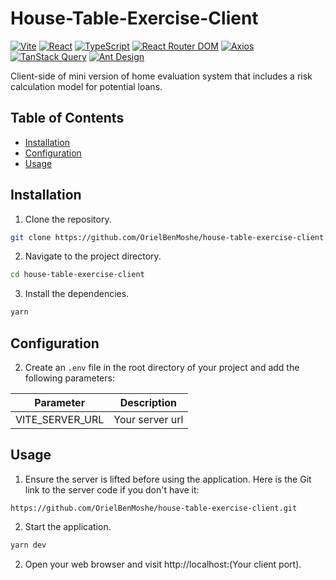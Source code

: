#  House-Table-Exercise-Client

[![Vite](https://img.shields.io/badge/Vite-v4.3.9-purple.svg)](https://vitejs.dev/)
[![React](https://img.shields.io/badge/React-v18.2.0-blue.svg)](https://reactjs.org/)
[![TypeScript](https://img.shields.io/badge/TypeScript-v4.4.3-blue.svg)](https://www.typescriptlang.org/)
[![React Router DOM](https://img.shields.io/badge/React_Router_DOM-v6.2.1-red.svg)](https://reactrouter.com/)
[![Axios](https://img.shields.io/badge/Axios-v0.24.0-lightgray.svg)](https://axios-http.com/)
[![TanStack Query](https://img.shields.io/badge/TanStack_Query-v4.29.12-green.svg)](https://react-query.tanstack.com/)
[![Ant Design](https://img.shields.io/badge/Ant_Design-v5.6.1-yellow.svg)](https://ant.design/)

Client-side of mini version of home evaluation system
that includes a risk calculation model for potential loans.

## Table of Contents

* [Installation](#installation)
* [Configuration](#Configuration)
* [Usage](#usage)

## Installation

1. Clone the repository.

```bash
git clone https://github.com/OrielBenMoshe/house-table-exercise-client.git
```

2. Navigate to the project directory.

``` bash 
cd house-table-exercise-client

```

3. Install the dependencies.

``` bash
yarn
```

## Configuration

2. Create an `.env` file in the root directory of your project and add the following parameters:

| Parameter        | Description           |
|------------------|-----------------------|
| VITE_SERVER_URL  | Your server url       |

## Usage

1. Ensure the server is lifted before using the application.
Here is the Git link to the server code if you don't have it:

`https://github.com/OrielBenMoshe/house-table-exercise-client.git`

2. Start the application.

```bash
yarn dev
```

2. Open your web browser and visit http://localhost:(Your client port).
